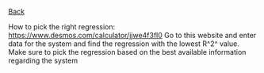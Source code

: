 [Back](/docs/utils/Util.md)

How to pick the right regression: https://www.desmos.com/calculator/jjwe4f3fl0
Go to this website and enter data for the system and find the regression with the 
lowest R^2^ value. Make sure to pick the regression based on the best available 
information regarding the system
